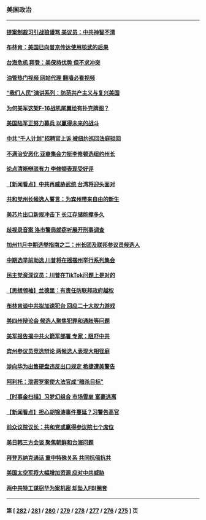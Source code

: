 ### 美国政治
---
#### [提案制裁习引战狼谩骂 美议员：中共神智不清](../../pages/ncid1078159/n13854155.md?10280445) 
#### [布林肯：美国已向普京传达使用核武的后果](../../pages/ncid1078159/n13854141.md?10280445) 
#### [台海危机 拜登：美保持优势 但不求冲突](../../pages/ncid1078159/n13854087.md?10280445) 
#### [油管热门视频 网站代理 翻墙必看视频](http://132.145.103.77:81/youtube.html?10280445)
#### [“我们人民”演讲系列：防范共产主义与复兴美国](../../pages/ncid1078159/n13854098.md?10280445) 
#### [为何美军这架F-16战机尾翼绘有扑克牌图？](../../pages/ncid1078159/n13853814.md?10280445) 
#### [美国陆军正努力募兵 以赢得未来的战斗](../../pages/ncid1078159/n13853676.md?10280445) 
#### [中共“千人计划”招聘官上诉 被纽约巡回法庭驳回](../../pages/ncid1078159/n13853658.md?10280445) 
#### [不满治安恶化 亚裔集会力挺李修顿选纽约州长](../../pages/ncid1078159/n13853706.md?10280445) 
#### [论点清晰辩驳有力 李修顿表现受好评](../../pages/ncid1078159/n13853710.md?10280445) 
#### [【新闻看点】中共再威胁武统 台湾将迎头面对](../../pages/ncid1078159/n13853518.md?10280445) 
#### [共和党州长候选人誓言：为宾州带来自由的新生](../../pages/ncid1078159/n13853702.md?10280445) 
#### [美芯片出口新规冲击下 长江存储能撑多久](../../pages/ncid1078159/n13853534.md?10280445) 
#### [歧视录音案 洛市警局就窃听展开刑事调查](../../pages/ncid1078159/n13853667.md?10280445) 
#### [加州11月中期选举指南之二：州长团及联邦参议员候选人](../../pages/ncid1078159/n13853637.md?10280445) 
#### [中期选举前助选 川普将在摇摆州举行系列集会](../../pages/ncid1078159/n13853546.md?10280445) 
#### [民主党资深议员：川普在TikTok问题上是对的](../../pages/ncid1078159/n13853556.md?10280445) 
#### [【思想领袖】兰德里：有责任防联邦政府越权](../../pages/ncid1078159/n13836377.md?10280445) 
#### [布林肯谈中共拟加速犯台 回应二十大权力游戏](../../pages/ncid1078159/n13853535.md?10280445) 
#### [美四州辩论会 候选人聚焦犯罪和通胀等问题](../../pages/ncid1078159/n13853476.md?10280445) 
#### [美军报告揭中共火箭军部署 专家：阻吓中共](../../pages/ncid1078159/n13852693.md?10280445) 
#### [宾州参议员竞选辩论 两候选人表现大相径庭](../../pages/ncid1078159/n13853416.md?10280445) 
#### [涉向华为出售硬盘违反出口规定 希捷遭美警告](../../pages/ncid1078159/n13853447.md?10280445) 
#### [阿利托：泄密罗案使大法官成“暗杀目标”](../../pages/ncid1078159/n13853440.md?10280445) 
#### [【时事金扫描】习梦幻组合 市场雪崩 富豪逃离](../../pages/ncid1078159/n13853270.md?10280445) 
#### [【新闻看点】担心胡锦涛事件蔓延？习警告高官](../../pages/ncid1078159/n13852674.md?10280445) 
#### [前众议院议长：共和党或赢得参议院七个席位](../../pages/ncid1078159/n13853291.md?10280445) 
#### [美日韩三方会谈 聚焦朝鲜和台海问题](../../pages/ncid1078159/n13853237.md?10280445) 
#### [拜登苏纳克通话 重申特殊关系 共同抗俄抗共](../../pages/ncid1078159/n13853263.md?10280445) 
#### [美国太空军将大幅增加资源 应对中共威胁](../../pages/ncid1078159/n13853146.md?10280445) 
#### [两中共特工谋窃华为案机密 却坠入FBI圈套](../../pages/ncid1078159/n13852895.md?10280445) 

---
#### 第 [ [282](./282.md?10280445) / [281](./281.md?10280445) / [280](./280.md?10280445) / [279](./279.md?10280445) / [278](./278.md?10280445) / [277](./277.md?10280445) / [276](./276.md?10280445) / [275](./275.md?10280445) ] 页
